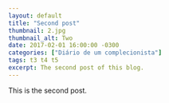 ```yaml
---
layout: default
title: "Second post"
thumbnail: 2.jpg
thumbnail_alt: Two
date: 2017-02-01 16:00:00 -0300
categories: ["Diário de um complecionista"]
tags: t3 t4 t5
excerpt: The second post of this blog.
---
```

This is the second post.
